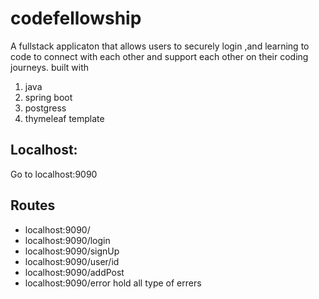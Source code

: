 # codefellowship
A fullstack applicaton that allows users to securely login ,and learning to code to connect with each other and support each other on their coding journeys.
built with
1. java
2. spring boot
3. postgress
4. thymeleaf template

## Localhost:
Go to localhost:9090

## Routes
* localhost:9090/ 
* localhost:9090/login 
* localhost:9090/signUp
* localhost:9090/user/id 
* localhost:9090/addPost 
* localhost:9090/error
 hold all type of errers
